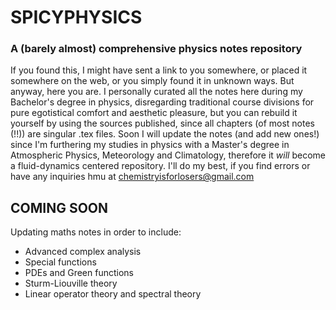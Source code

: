 # SPICYPHYSICS
### A (barely almost) comprehensive physics notes repository 
If you found this, I might have sent a link to you somewhere, or placed it somewhere on the web, or you simply found it in unknown ways. But anyway, here you are.
I personally curated all the notes here during my Bachelor's degree in physics, disregarding traditional course divisions for pure egotistical comfort and aesthetic pleasure, but you can rebuild it yourself by using the sources published, since all chapters (of most notes (!!)) are singular .tex files.
Soon I will update the notes (and add new ones!) since I'm furthering my studies in physics with a Master's degree in Atmospheric Physics, Meteorology and Climatology, therefore it *will* become a fluid-dynamics centered repository. 
I'll do my best, if you find errors or have any inquiries hmu at [chemistryisforlosers@gmail.com](mailto:chemistryisforlosers@gmail.com)
## COMING SOON ##
Updating maths notes in order to include:
- Advanced complex analysis
- Special functions
- PDEs and Green functions
- Sturm-Liouville theory
- Linear operator theory and spectral theory
